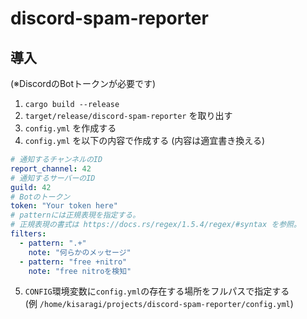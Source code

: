 # discord-spam-reporter

## 導入
(※DiscordのBotトークンが必要です)

1. `cargo build --release`
2. `target/release/discord-spam-reporter` を取り出す
3. `config.yml` を作成する
4. `config.yml` を以下の内容で作成する (内容は適宜書き換える)
```yml
# 通知するチャンネルのID
report_channel: 42
# 通知するサーバーのID
guild: 42
# Botのトークン
token: "Your token here"
# patternには正規表現を指定する。
# 正規表現の書式は https://docs.rs/regex/1.5.4/regex/#syntax を参照。
filters:
  - pattern: ".+"
    note: "何らかのメッセージ"
  - pattern: "free +nitro"
    note: "free nitroを検知"
```

5. `CONFIG`環境変数に`config.yml`の存在する場所をフルパスで指定する<br>\(例 `/home/kisaragi/projects/discord-spam-reporter/config.yml`\)